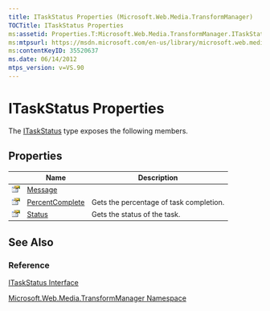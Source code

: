 ```yaml
---
title: ITaskStatus Properties (Microsoft.Web.Media.TransformManager)
TOCTitle: ITaskStatus Properties
ms:assetid: Properties.T:Microsoft.Web.Media.TransformManager.ITaskStatus
ms:mtpsurl: https://msdn.microsoft.com/en-us/library/microsoft.web.media.transformmanager.itaskstatus_properties(v=VS.90)
ms:contentKeyID: 35520637
ms.date: 06/14/2012
mtps_version: v=VS.90
---
```


# ITaskStatus Properties

The [ITaskStatus](itaskstatus-interface-microsoft-web-media-transformmanager.md) type exposes the following members.

## Properties

||Name|Description|
|--- |--- |--- |
|![Public property](images/Hh125762.pubproperty(en-us,VS.90).gif "Public property")|[Message](itaskstatus-message-property-microsoft-web-media-transformmanager.md)||
|![Public property](images/Hh125762.pubproperty(en-us,VS.90).gif "Public property")|[PercentComplete](itaskstatus-percentcomplete-property-microsoft-web-media-transformmanager.md)|Gets the percentage of task completion.|
|![Public property](images/Hh125762.pubproperty(en-us,VS.90).gif "Public property")|[Status](itaskstatus-status-property-microsoft-web-media-transformmanager.md)|Gets the status of the task.|


## See Also

### Reference

[ITaskStatus Interface](itaskstatus-interface-microsoft-web-media-transformmanager.md)

[Microsoft.Web.Media.TransformManager Namespace](microsoft-web-media-transformmanager-namespace.md)

